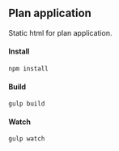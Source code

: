 ## Plan application
Static html for plan application.

#### Install
```
npm install
```

#### Build
```
gulp build
```

#### Watch
```
gulp watch
```
